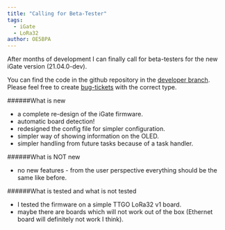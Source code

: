 ```yaml
---
title: "Calling for Beta-Tester"
tags:
  - iGate
  - LoRa32
author: OE5BPA
---
```


After months of development I can finally call for beta-testers for the new iGate version (21.04.0-dev).

You can find the code in the github repository in the [developer branch](https://github.com/lora-aprs/LoRa_APRS_iGate/tree/develop). Please feel free to create [bug-tickets](https://github.com/lora-aprs/LoRa_APRS_iGate/issues/new?assignees=peterus&labels=bug%2C+beta&template=bug_report_beta.md&title=) with the correct type.

######What is new
- a complete re-design of the iGate firmware.
- automatic board detection!
- redesigned the config file for simpler configuration.
- simpler way of showing information on the OLED.
- simpler handling from future tasks because of a task handler.

######What is NOT new
- no new features - from the user perspective everything should be the same like before.

######What is tested and what is not tested
- I tested the firmware on a simple TTGO LoRa32 v1 board.
- maybe there are boards which will not work out of the box (Ethernet board will definitely not work I think).
